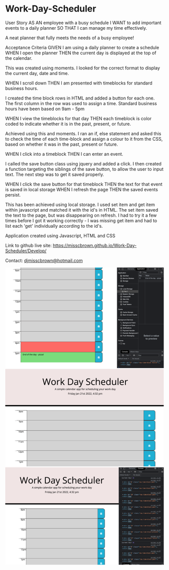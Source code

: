 # Work-Day-Scheduler

User Story
AS AN employee with a busy schedule
I WANT to add important events to a daily planner
SO THAT I can manage my time effectively.

A neat planner that fully meets the needs of a busy employee!

Acceptance Criteria
GIVEN I am using a daily planner to create a schedule
WHEN I open the planner
THEN the current day is displayed at the top of the calendar.

This was created using moments. I looked for the correct format to display the current day, date and time.

WHEN I scroll down
THEN I am presented with timeblocks for standard business hours.

I created the time block rows in HTML and added a button for each one. The first column in the row was used to assign a time. Standard business hours have been based on 9am - 5pm

WHEN I view the timeblocks for that day
THEN each timeblock is color coded to indicate whether it is in the past, present, or future.

Achieved using this and moments. I ran an if, else statement and asked this to check the time of each time-block and assign a colour to it from the CSS, based on whether it was in the past, present or future. 

WHEN I click into a timeblock
THEN I can enter an event.

I called the save button class using jquery and added a click. I then created a function targeting the siblings of the save button, to allow the user to input text. The next step was to get it saved properly.

WHEN I click the save button for that timeblock
THEN the text for that event is saved in local storage
WHEN I refresh the page
THEN the saved events persist.

This has been achieved using local storage. I used set item and get item within javascript and matched it with the id's in HTML. The set item saved the text to the page, but was disappearing on refresh. I had to try it a few times before I got it working correctly - I was missing get item and had to list each 'get' individually according to the id's.

Application created using Javascript, HTML and CSS


Link to github live site: https://misscbrown.github.io/Work-Day-Scheduler/Develop/

Contact: djmisscbrown@hotmail.com

![screenshot](Assets/Images/screenshot1.png)
![screenshot](Assets/Images/screenshot2.png)
![screenshot](Assets/Images/screenshot3.png)